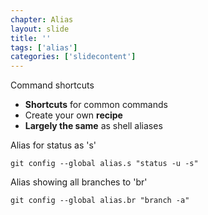 ```yaml
---
chapter: Alias
layout: slide
title: ''
tags: ['alias']
categories: ['slidecontent']
---
```


Command shortcuts

* __Shortcuts__ for common commands
* Create your own __recipe__
* __Largely the same__ as shell aliases

Alias for status as 's'

	git config --global alias.s "status -u -s"

Alias showing all branches to 'br'

	git config --global alias.br "branch -a"